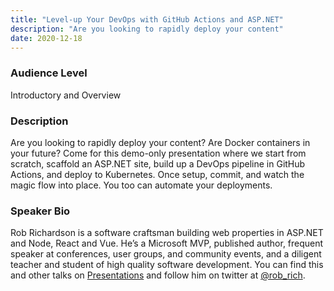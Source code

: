 ```yaml
---
title: "Level-up Your DevOps with GitHub Actions and ASP.NET"
description: "Are you looking to rapidly deploy your content"
date: 2020-12-18
---
```

### Audience Level

Introductory and Overview

### Description

Are you looking to rapidly deploy your content? Are Docker containers in your future? Come for this demo-only presentation where we start from scratch, scaffold an ASP.NET site, build up a DevOps pipeline in GitHub Actions, and deploy to Kubernetes. Once setup, commit, and watch the magic flow into place. You too can automate your deployments.

### Speaker Bio

Rob Richardson is a software craftsman building web properties in ASP.NET and Node, React and Vue. He’s a Microsoft MVP, published author, frequent speaker at conferences, user groups, and community events, and a diligent teacher and student of high quality software development. You can find this and other talks on [Presentations](https://robrich.org/presentations) and follow him on twitter at [@rob_rich](https://twitter.com/rob_rich).
